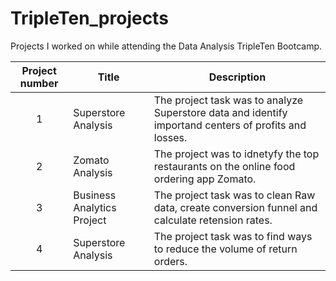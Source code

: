 # TripleTen_projects
Projects I worked on while attending the Data Analysis TripleTen Bootcamp.


| Project number | Title | Description |
| :-----------: | ----------- |----------- |
| 1 |Superstore Analysis| The project task was to analyze Superstore data and identify importand centers of profits and losses. |
| 2 |Zomato Analysis| The project was to idnetyfy the top restaurants on the online food ordering app Zomato.|
| 3 |Business Analytics Project| The project task was to clean Raw data, create conversion funnel and calculate retension rates. |
| 4 |Superstore Analysis| The project task was to find ways to reduce the volume of return orders.|
